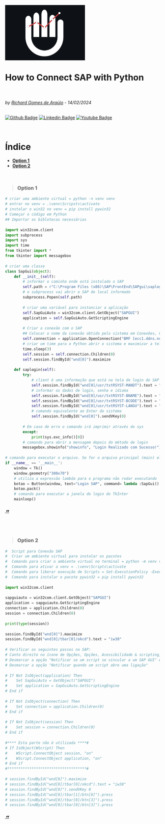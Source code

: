 <img src="HOD.png" align="Center" alt="Hands On Data" style="height: 180px; width:260px;"/>


# How to Connect SAP with Python 
<p>  <br>
  </p>

###### by [Richard Gomes de Araújo](https://github.com/RichardGomesDeAraujo) - 14/02/2024
[![Github Badge](https://img.shields.io/badge/-Github-000?style=flat-square&logo=Github&logoColor=white&link=https://github.com/RichardGomesDeAraujo)](https://github.com/RichardGomesDeAraujo)
[![Linkedin Badge](https://img.shields.io/badge/-LinkedIn-blue?style=flat-square&logo=Linkedin&logoColor=white&link=https://www.linkedin.com/in/richardaraujoanalistadedados/)](https://www.linkedin.com/in/richardaraujoanalistadedados/)
[![Youtube Badge](https://img.shields.io/badge/-YouTube-ff0000?style=flat-square&labelColor=ff0000&logo=youtube&logoColor=white&link=https://www.youtube.com/channel/UCc_jlqHut_GkXc8ahgQHOOw)](https://www.youtube.com/channel/UCc_jlqHut_GkXc8ahgQHOOw)
<p>  <br>
  </p>
  
# Índice
- [**Option 1**](README.md#Option-1)
- [**Option 2**](README.md#Option-2)
<p>  <br>
  </p>
  
>### Option 1

```Python
# criar uma ambiente virtual = python -n venv venv
# entrar no venv = .\venv\Scripsts\activate
# instalar o win32 no venv = pip install pywin32
# Começar o código em Python
## Importar as biblotecas necessárias

import win32com.client
import subprocess
import sys
import time
from tkinter import *
from tkinter import messagebox

# criar uma classe
class SapGui(object):
    def __init__(self):
        # informar o caminha onde está instalado o SAP
        self.path = r"C:\Program Files (x86)\SAP\FrontEnd\SAPgui\saplogon.exe"
        # o subprocess vai abrir o SAP do local informado
        subprocess.Popen(self.path)
        
        # criar uma variável para instanciar a aplicação
        self.SapGuiAuto = win32com.client.GetObject("SAPGUI")
        application = self.SapGuiAuto.GetScriptingEngine
        
        # Criar a conexão com o SAP
        ## Colocar o nome da conexão obtido pelo sistema em Conexões, Características, Parâmetros Ligação ao sistema, Descrição
        self.connection = application.OpenConnection("BMF [ecc1.ddns.net]", True)
        # criar um time para o Python abrir o sistema e maximizar a tela
        time.sleep(3)
        self.session = self.connection.Children(0)
        self.session.findById("wnd[0]").maximize
        
    def saplogin(self):
        try:
            # client é uma informação que está na tela de login do SAP
            self.session.findById("wnd[0]/usr/txtRSYST-MANDT").text = "800"
            # informar os dados de login, senha e idioma
            self.session.findById("wnd[0]/usr/txtRSYST-BNAME").text = "usuario"
            self.session.findById("wnd[0]/usr/txtRSYST-BCODE").text = "senha"
            self.session.findById("wnd[0]/usr/txtRSYST-LANGU").text = "PT"
            # comando equivalente ao Enter do sistema
            self.session.findById("wnd[0]").sendVKey(0)
            
        # Em caso de erro o comando irá imprimir através do sys    
        except:
            print(sys.exc_info()[0])
        # comando para abrir a mensagem depois do método de login    
        messagebox.showinfo("showinfo", "Login Realizado com Sucesso!")

# comando para executar o arquivo. Se for o arquivo principal (main) ele executa           
if __name__ == '__main__':
    window = Tk()
    window.geometry("300x70")
    # utiliza a expressão lambda para o programa não rodar executando
    botao = Button(window, text="Login SAP", command= lambda :SapGui().sapLogin())
    botao.pack()
    # comando para executar a janela do login do TkInter
    mainloop()

```

###### [⏪](README.md#Índice)
<p>  <br>
  </p>

  
>### Option 2

```Python
#  Script para Conexão SAP 
#  Criar um ambiente virtual para instalar os pacotes 
#  Comando para criar o ambiente virtual no terminal = python -m venv venv 
#  Comando para ativar a venv = .\venv\Scripts\activate 
#  Comando para liberar execução de Scripts = Set-ExecutionPolicy -ExecutionPolicy Unrestricted -Scope CurrentUser
#  Comando para instalar o pacote pywin32 = pip install pywin32 

import win32com.client

sapguiauto = win32com.client.GetObject("SAPGUI")
application = sapguiauto.GetScriptingEngine
connection = application.Children(0)
session = connection.Children(0)

print(type(session))

session.findById("wnd[0]").maximize
session.findById("wnd[0]/tbar[0]/okcd").text = "iw38"

# Verificar os seguintes passos no SAP:
# Canto direito no ícone de Opções, Opções, Acessibilidade & scripting, Scripting:
# Desmarcar a opção "Notificar se um script se vincular a um SAP GUI" e
# Desmarcar a opção "Notificar quando um script abre uma ligação"
 
# If Not IsObject(application) Then
#    Set SapGuiAuto = GetObject("SAPGUI")
#    Set application = SapGuiAuto.GetScriptingEngine
# End if

# If Not IsObject(connection) Then
#    Set connection = application.Children(0)
# End if

# If Not IsObject(session) Then
#    Set session = connection.Children(0)
# End if

#**** Esta parte não é utilizada ****#
# If IsObject(WScript) Then
#    WScript.ConnectObject session, "on"
#    WScript.ConnectObject application, "on"
# End if
#************************************#

# session.findById("wnd[0]").maximize
# session.findById("wnd[0]/tbar[0]/okcd").text = "iw38"
# session.findById("wnd[0]").sendVKey 0
# session.findById("wnd[0]/tbar[1]/btn[8]").press 
# session.findById("wnd[0]/tbar[0]/btn[3]").press
# session.findById("wnd[0]/tbar[0]/btn[3]").press

```

###### [⏪](README.md#Índice)
<p>  <br>
  </p>

